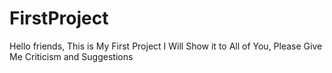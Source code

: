 # FirstProject
Hello friends, This is My First Project I Will Show it to All of You, Please Give Me Criticism and Suggestions
